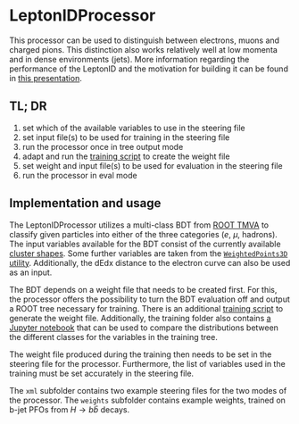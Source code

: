 # LeptonIDProcessor

This processor can be used to distinguish between electrons, muons and charged pions. This distinction also works relatively well at low momenta and in dense environments (jets). More information regarding the performance of the LeptonID and the motivation for building it can be found in [this presentation](doc/ma_reichenbach_2022-12-01.pdf).

## TL; DR
1. set which of the available variables to use in the steering file
2. set input file(s) to be used for training in the steering file
3. run the processor once in tree output mode
4. adapt and run the [training script](training/PID_tmva_multi_jet_dEdx_50.py) to create the weight file
5. set weight and input file(s) to be used for evaluation in the steering file
6. run the processor in eval mode

## Implementation and usage
The LeptonIDProcessor utilizes a multi-class BDT from [ROOT TMVA](https://root.cern/manual/tmva/) to classify given particles into either of the three categories ($e$, $\mu$, hadrons). The input variables available for the BDT consist of the currently available [cluster shapes](link). Some further variables are taken from the [`WeightedPoints3D` utility](link). Additionally, the dEdx distance to the electron curve can also be used as an input.

The BDT depends on a weight file that needs to be created first. For this, the processor offers the possibility to turn the BDT evaluation off and output a ROOT tree necessary for training. There is an additional [training script](training/PID_tmva_multi_jet_dEdx_50.py) to generate the weight file. Additionally, the training folder also contains [a Jupyter notebook](training/PID-var-comp.ipynb) that can be used to compare the distributions between the different classes for the variables in the training tree.

The weight file produced during the training then needs to be set in the steering file for the processor. Furthermore, the list of variables used in the training must be set accurately in the steering file.

The `xml` subfolder contains two example steering files for the two modes of the processor. The `weights` subfolder contains example weights, trained on b-jet PFOs from $H\to b\bar{b}$ decays.